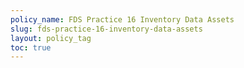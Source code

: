 ```yaml
---
policy_name: FDS Practice 16 Inventory Data Assets
slug: fds-practice-16-inventory-data-assets
layout: policy_tag
toc: true
---
```

